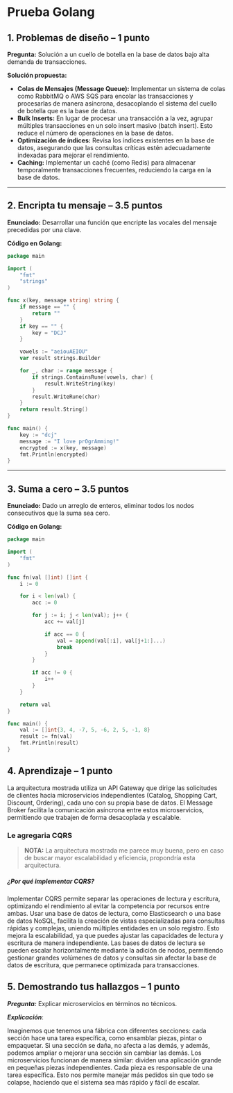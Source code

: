 # Prueba Golang


## 1. Problemas de diseño – 1 punto

**Pregunta:** Solución a un cuello de botella en la base de datos bajo alta demanda de transacciones.

**Solución propuesta:**

- **Colas de Mensajes (Message Queue):** Implementar un sistema de colas como RabbitMQ o AWS SQS para encolar las transacciones y procesarlas de manera asíncrona, desacoplando el sistema del cuello de botella que es la base de datos.
- **Bulk Inserts:** En lugar de procesar una transacción a la vez, agrupar múltiples transacciones en un solo insert masivo (batch insert). Esto reduce el número de operaciones en la base de datos.
- **Optimización de índices:** Revisa los índices existentes en la base de datos, asegurando que las consultas críticas estén adecuadamente indexadas para mejorar el rendimiento.
- **Caching:** Implementar un caché (como Redis) para almacenar temporalmente transacciones frecuentes, reduciendo la carga en la base de datos.

---

## 2. Encripta tu mensaje – 3.5 puntos

**Enunciado:** Desarrollar una función que encripte las vocales del mensaje precedidas por una clave.

**Código en Golang:**

```go
package main

import (
	"fmt"
	"strings"
)

func x(key, message string) string {
	if message == "" {
		return ""
	}
	if key == "" {
		key = "DCJ"
	}

	vowels := "aeiouAEIOU"
	var result strings.Builder

	for _, char := range message {
		if strings.ContainsRune(vowels, char) {
			result.WriteString(key)
		}
		result.WriteRune(char)
	}
	return result.String()
}

func main() {
	key := "dcj"
	message := "I love prOgrAmming!"
	encrypted := x(key, message)
	fmt.Println(encrypted)
}
```

---

## 3. Suma a cero – 3.5 puntos

**Enunciado:** Dado un arreglo de enteros, eliminar todos los nodos consecutivos que la suma sea cero.

**Código en Golang:**

```go
package main

import (
	"fmt"
)

func fn(val []int) []int {
	i := 0

	for i < len(val) {
		acc := 0

		for j := i; j < len(val); j++ {
			acc += val[j]

			if acc == 0 {
				val = append(val[:i], val[j+1:]...)
				break
			}
		}

		if acc != 0 {
			i++
		}
	}

	return val
}

func main() {
	val := []int{3, 4, -7, 5, -6, 2, 5, -1, 8}
	result := fn(val)
	fmt.Println(result)
}
```


## 4. Aprendizaje – 1 punto

La arquitectura mostrada utiliza un API Gateway que dirige las solicitudes de clientes hacia microservicios independientes (Catalog, Shopping Cart, Discount, Ordering), cada uno con su propia base de datos. El Message Broker facilita la comunicación asíncrona entre estos microservicios, permitiendo que trabajen de forma desacoplada y escalable.

### Le agregaria CQRS

> **NOTA:** La arquitectura mostrada me parece muy buena, pero en caso de buscar mayor escalabilidad y eficiencia, propondría esta arquitectura.

##### ¿Por qué implementar CQRS?
Implementar CQRS permite separar las operaciones de lectura y escritura, optimizando el rendimiento al evitar la competencia por recursos entre ambas. Usar una base de datos de lectura, como Elasticsearch o una base de datos NoSQL, facilita la creación de vistas especializadas para consultas rápidas y complejas, uniendo múltiples entidades en un solo registro. Esto mejora la escalabilidad, ya que puedes ajustar las capacidades de lectura y escritura de manera independiente. Las bases de datos de lectura se pueden escalar horizontalmente mediante la adición de nodos, permitiendo gestionar grandes volúmenes de datos y consultas sin afectar la base de datos de escritura, que permanece optimizada para transacciones.



## 5. Demostrando tus hallazgos – 1 punto

***Pregunta:*** Explicar microservicios en términos no técnicos.

***Explicación***:

Imaginemos que tenemos una fábrica con diferentes secciones: cada sección hace una tarea específica, como ensamblar piezas, pintar o empaquetar. Si una sección se daña, no afecta a las demás, y además, podemos ampliar o mejorar una sección sin cambiar las demás. Los microservicios funcionan de manera similar: dividen una aplicación grande en pequeñas piezas independientes. Cada pieza es responsable de una tarea específica. Esto nos permite manejar más pedidos sin que todo se colapse, haciendo que el sistema sea más rápido y fácil de escalar.
